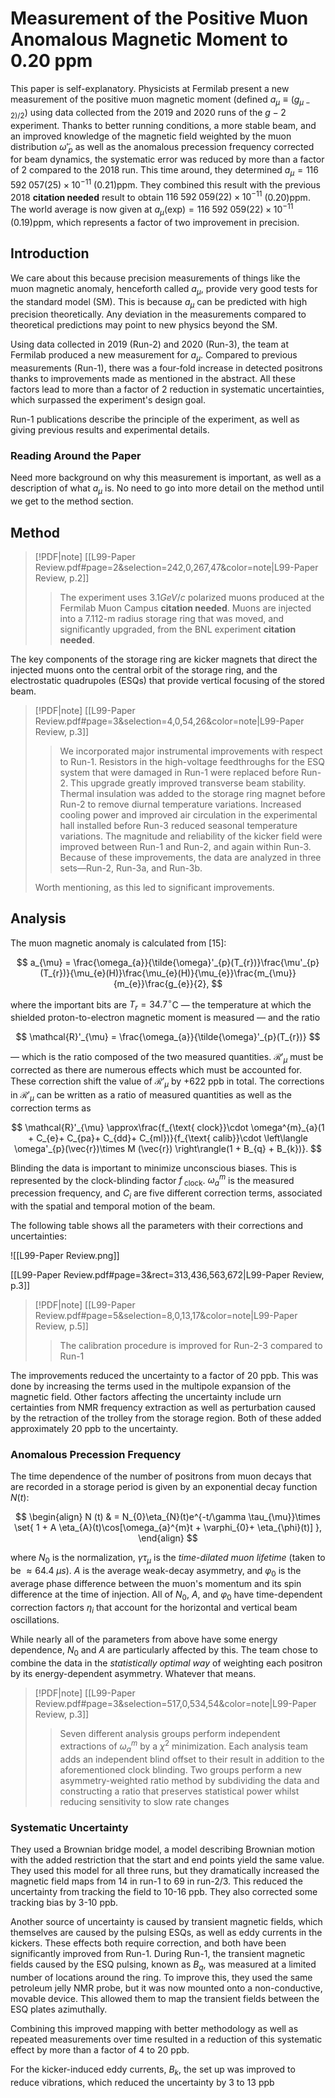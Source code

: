 # Measurement of the Positive Muon Anomalous Magnetic Moment to 0.20 ppm

This paper is self-explanatory. Physicists at  Fermilab present a new measurement of the positive muon magnetic moment  (defined $a_{\mu}\equiv (g_{\mu-2)/2}$) using data collected from the 2019 and 2020 runs of the $g-2$ experiment. Thanks to better running conditions, a more stable beam, and an improved knowledge of the magnetic field weighted by the muon distribution $\tilde{\omega}'_{p}$ as well as the anomalous precession frequency corrected for beam dynamics, the systematic error was reduced by more than a factor of 2 compared to the 2018 run. This time around, they determined $a_{\mu}= 116\;592\; 057 (25)\times 10^{-11}$ $(0.21)$ppm. They combined this result with the previous 2018 **citation needed** result to obtain $116 \; 592 \; 059 (22)\times 10^{-11}$ $(0.20)$ppm. The world average is now given at $a_{\mu}(\text{exp}) = 116 \; 592 \; 059 (22)\times 10^{-11}$ $(0.19)$ppm, which represents a factor of two improvement in precision.

## Introduction

We care about this because precision measurements of things like the muon magnetic anomaly, henceforth called $a_{\mu}$, provide very good tests for the standard model (SM). This is because $a_{\mu}$ can be predicted with high precision theoretically. Any deviation in the measurements compared to theoretical predictions may point to new physics beyond the SM.

Using data collected in 2019 (Run-2) and 2020 (Run-3), the team at Fermilab produced a new measurement for $a_{\mu}$. Compared to previous measurements (Run-1), there was a four-fold increase in detected positrons thanks to improvements made as mentioned in the abstract. All these factors lead to more than a factor of 2 reduction in systematic uncertainties, which surpassed the experiment's design goal.

Run-1 publications describe the principle of the experiment, as well as giving previous results and experimental details.

### Reading Around the Paper

Need more background on why this measurement is important, as well as a description of what $a_{\mu}$ is. No need to go into more detail on the method until we get to the method section.

## Method

> [!PDF|note] [[L99-Paper Review.pdf#page=2&selection=242,0,267,47&color=note|L99-Paper Review, p.2]]
> > The experiment uses $3.1 GeV/c$ polarized muons produced at the Fermilab Muon Campus **citation needed**. Muons are injected into a $7.112$-m radius storage ring that was moved, and significantly upgraded, from the BNL experiment **citation needed**.

The key components of the storage ring are kicker magnets that direct the injected muons onto the central orbit of the storage ring, and the electrostatic quadrupoles (ESQs) that provide vertical focusing of the stored beam.

> [!PDF|note] [[L99-Paper Review.pdf#page=3&selection=4,0,54,26&color=note|L99-Paper Review, p.3]]
> > We incorporated major instrumental improvements with respect to Run-1. Resistors in the high-voltage feedthroughs for the ESQ system that were damaged in Run-1 were replaced before Run-2. This upgrade greatly improved transverse beam stability. Thermal insulation was added to the storage ring magnet before Run-2 to remove diurnal temperature variations. Increased cooling power and improved air circulation in the experimental hall installed before Run-3 reduced seasonal temperature variations. The magnitude and reliability of the kicker field were improved between Run-1 and Run-2, and again within Run-3. Because of these improvements, the data are analyzed in three sets—Run-2, Run-3a, and Run-3b.
> 
>  Worth mentioning, as this led to significant improvements.

## Analysis

The muon magnetic anomaly is calculated from [15]:

$$
a_{\mu} = \frac{\omega_{a}}{\tilde{\omega}'_{p}(T_{r})}\frac{\mu'_{p}(T_{r})}{\mu_{e}(H)}\frac{\mu_{e}(H)}{\mu_{e}}\frac{m_{\mu}}{m_{e}}\frac{g_{e}}{2},
$$

 where the important bits are $T_{r}= 34.7^{\circ}$C  — the temperature at which the shielded proton-to-electron magnetic moment is measured — and the ratio

$$
\mathcal{R}'_{\mu} = \frac{\omega_{a}}{\tilde{\omega}'_{p}(T_{r})}
$$

— which is the ratio composed of the two measured quantities. $\mathcal{R}'_{\mu}$ must be corrected as there are numerous effects which must be accounted for. These correction shift the value of $\mathcal{R}'_{\mu}$ by $+ 622$ ppb in total. The corrections in $\mathcal{R}'_{\mu}$ can be written as a ratio of measured quantities as well as the correction terms as

$$
\mathcal{R}'_{\mu} \approx\frac{f_{\text{ clock}}\cdot \omega^{m}_{a}(1 + C_{e}+ C_{pa}+ C_{dd}+ C_{ml})}{f_{\text{ calib}}\cdot \left\langle  \omega'_{p}(\vec{r})\times M (\vec{r}) \right\rangle(1 + B_{q} + B_{k})}.
$$

Blinding the data is important to minimize unconscious biases. This is represented by the clock-blinding factor $f_{\text{ clock}}$. $\omega^{m}_{a}$ is the measured precession frequency, and $C_{i}$ are five different correction terms, associated with the spatial and temporal motion of the beam.

The following table shows all the parameters with their corrections and uncertainties:

![[L99-Paper Review.png]]

[[L99-Paper Review.pdf#page=3&rect=313,436,563,672|L99-Paper Review, p.3]]

> [!PDF|note] [[L99-Paper Review.pdf#page=5&selection=8,0,13,17&color=note|L99-Paper Review, p.5]]
> > The calibration procedure is improved for Run-2-3 compared to Run-1
> 

The improvements reduced the uncertainty to a factor of 20 ppb. This was done by increasing the terms used in the multipole expansion of the magnetic field. Other factors affecting the uncertainty include urn certainties from NMR frequency extraction as well as perturbation caused by the retraction of the trolley from the storage region. Both of these added approximately 20 ppb to the uncertainty.

### Anomalous Precession Frequency

The time dependence of the number of positrons from muon decays that are recorded in a storage period is given by an exponential decay function $N (t)$:

$$
\begin{align}
 N (t) & = N_{0}\eta_{N}(t)e^{-t/\gamma \tau_{\mu}}\times \set{  1 +  A \eta_{A}(t)\cos[\omega_{a}^{m}t + \varphi_{0}+ \eta_{\phi}(t)] },
\end{align}
$$

where $N_{0}$ is the normalization, $\gamma \tau_{\mu}$ is the *time-dilated muon lifetime* (taken to be $\approx 64.4\; \mu s$). $A$ is the average weak-decay asymmetry, and $\varphi_{0}$ is the average phase difference between the muon's momentum and its spin difference at the time of injection. All of $N_{0}$, $A$, and $\varphi_{0}$ have time-dependent correction factors $\eta_{i}$ that account for the horizontal and vertical beam oscillations.

While nearly all of the parameters from above have some energy dependence, $N_{0}$ and $A$ are particularly affected by this. The team chose to combine the data in the *statistically optimal way* of weighting each positron by its energy-dependent asymmetry. Whatever that means.

> [!PDF|note] [[L99-Paper Review.pdf#page=3&selection=517,0,534,54&color=note|L99-Paper Review, p.3]]
> > Seven different analysis groups perform independent extractions of $\omega_{a}^{m}$ by a $\chi^{2}$ minimization. Each analysis team adds an independent blind offset to their result in addition to the aforementioned clock blinding. Two groups perform a new asymmetry-weighted ratio method by subdividing the data and constructing a ratio that preserves statistical power whilst reducing sensitivity to slow rate changes

### Systematic Uncertainty

They used a Brownian bridge model, a model describing Brownian motion with the added restriction that the start and end points yield the same value. They used this model for all three runs, but they dramatically increased the magnetic field maps from 14 in run-1 to 69 in run-2/3. This reduced the uncertainty from tracking the field to 10-16 ppb. They also corrected some tracking bias by 3-10 ppb.

Another source of uncertainty is caused by transient magnetic fields, which themselves are caused by the pulsing ESQs, as well as eddy currents in the kickers. These effects both require correction, and both have been significantly improved from Run-1. During Run-1, the transient magnetic fields caused by the ESQ pulsing, known as $B_{q}$, was measured at a limited number of locations around the ring. To improve this, they used the same petroleum jelly NMR probe, but it was now mounted onto a non-conductive, movable device. This allowed them to map the transient fields between the ESQ plates azimuthally.

Combining this improved mapping with better methodology as well as repeated measurements over time resulted in a reduction of this systematic effect by more than a factor of 4 to 20 ppb.

For the kicker-induced eddy currents, $B_{k}$, the set up was improved to reduce vibrations, which reduced the uncertainty by 3 to 13 ppb